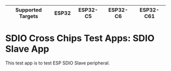 | Supported Targets | ESP32 | ESP32-C5 | ESP32-C6 | ESP32-C61 |
| ----------------- | ----- | -------- | -------- | --------- |

# SDIO Cross Chips Test Apps: SDIO Slave App

This test app is to test ESP SDIO Slave peripheral.
